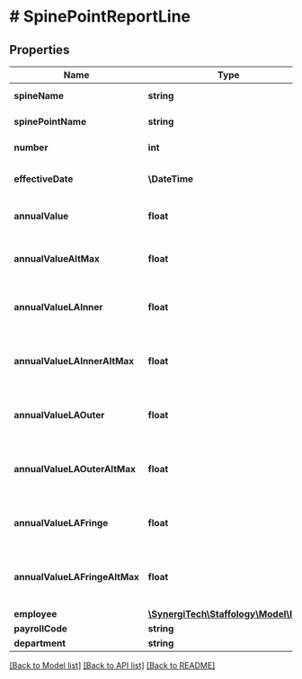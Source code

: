 # # SpinePointReportLine

## Properties

Name | Type | Description | Notes
------------ | ------------- | ------------- | -------------
**spineName** | **string** | Spine Name | [optional]
**spinePointName** | **string** | Spine Point Name | [optional]
**number** | **int** | Spine Point Number | [optional]
**effectiveDate** | **\DateTime** | Effective Date of spine point | [optional]
**annualValue** | **float** | Annual Value of spine point | [optional]
**annualValueAltMax** | **float** | Alt Max Annual Value of spine point | [optional]
**annualValueLAInner** | **float** | Annual Value LA Inner of spine point | [optional]
**annualValueLAInnerAltMax** | **float** | Annual Value LA Inner Alt Max of spine point | [optional]
**annualValueLAOuter** | **float** | Annual Value LA Outer of spine point | [optional]
**annualValueLAOuterAltMax** | **float** | Annual Value LA Outer Alt Max of spine point | [optional]
**annualValueLAFringe** | **float** | Annual Value LA Fringe of spine point | [optional]
**annualValueLAFringeAltMax** | **float** | Annual Value LA Fringe Alt Max of spine point | [optional]
**employee** | [**\SynergiTech\Staffology\Model\Item**](Item.md) |  | [optional]
**payrollCode** | **string** |  | [optional]
**department** | **string** |  | [optional]

[[Back to Model list]](../../README.md#models) [[Back to API list]](../../README.md#endpoints) [[Back to README]](../../README.md)
